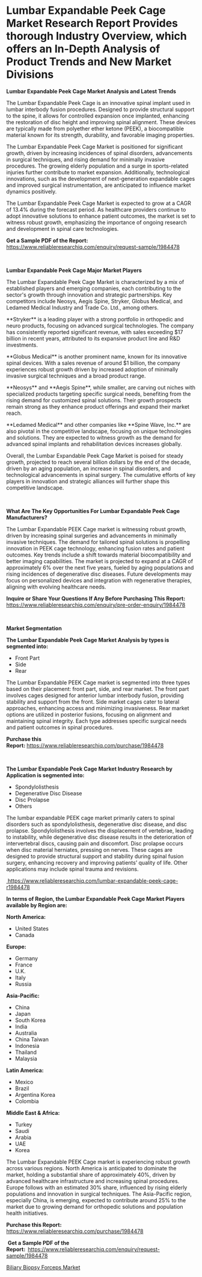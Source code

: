 <p><h1>Lumbar Expandable Peek Cage Market Research Report Provides thorough Industry Overview, which offers an In-Depth Analysis of Product Trends and New Market Divisions</h1></p><p><strong>Lumbar Expandable Peek Cage Market Analysis and Latest Trends</strong></p>
<p><p>The Lumbar Expandable Peek Cage is an innovative spinal implant used in lumbar interbody fusion procedures. Designed to provide structural support to the spine, it allows for controlled expansion once implanted, enhancing the restoration of disc height and improving spinal alignment. These devices are typically made from polyether ether ketone (PEEK), a biocompatible material known for its strength, durability, and favorable imaging properties.</p><p>The Lumbar Expandable Peek Cage Market is positioned for significant growth, driven by increasing incidences of spinal disorders, advancements in surgical techniques, and rising demand for minimally invasive procedures. The growing elderly population and a surge in sports-related injuries further contribute to market expansion. Additionally, technological innovations, such as the development of next-generation expandable cages and improved surgical instrumentation, are anticipated to influence market dynamics positively.</p><p>The Lumbar Expandable Peek Cage Market is expected to grow at a CAGR of 13.4% during the forecast period. As healthcare providers continue to adopt innovative solutions to enhance patient outcomes, the market is set to witness robust growth, emphasizing the importance of ongoing research and development in spinal care technologies.</p></p>
<p><strong>Get a Sample PDF of the Report:&nbsp;</strong> <a href="https://www.reliableresearchiq.com/enquiry/request-sample/1984478?utm_campaign=3027&utm_medium=2&utm_source=Github&utm_content=ia&utm_term=05032025&utm_id=lumbar-expandable-peek-cage">https://www.reliableresearchiq.com/enquiry/request-sample/1984478</a></p>
<p>&nbsp;</p>
<p><strong>Lumbar Expandable Peek Cage Major Market Players</strong></p>
<p><p>The Lumbar Expandable Peek Cage Market is characterized by a mix of established players and emerging companies, each contributing to the sector's growth through innovation and strategic partnerships. Key competitors include Neosys, Aegis Spine, Stryker, Globus Medical, and Ledamed Medical Industry and Trade Co. Ltd., among others.</p><p>**Stryker** is a leading player with a strong portfolio in orthopedic and neuro products, focusing on advanced surgical technologies. The company has consistently reported significant revenue, with sales exceeding $17 billion in recent years, attributed to its expansive product line and R&D investments.</p><p>**Globus Medical** is another prominent name, known for its innovative spinal devices. With a sales revenue of around $1 billion, the company experiences robust growth driven by increased adoption of minimally invasive surgical techniques and a broad product range.</p><p>**Neosys** and **Aegis Spine**, while smaller, are carving out niches with specialized products targeting specific surgical needs, benefiting from the rising demand for customized spinal solutions. Their growth prospects remain strong as they enhance product offerings and expand their market reach.</p><p>**Ledamed Medical** and other companies like **Spine Wave, Inc.** are also pivotal in the competitive landscape, focusing on unique technologies and solutions. They are expected to witness growth as the demand for advanced spinal implants and rehabilitation devices increases globally.</p><p>Overall, the Lumbar Expandable Peek Cage Market is poised for steady growth, projected to reach several billion dollars by the end of the decade, driven by an aging population, an increase in spinal disorders, and technological advancements in spinal surgery. The cumulative efforts of key players in innovation and strategic alliances will further shape this competitive landscape.</p></p>
<p>&nbsp;</p>
<p><strong>What Are The Key Opportunities For Lumbar Expandable Peek Cage Manufacturers?</strong></p>
<p><p>The Lumbar Expandable PEEK Cage market is witnessing robust growth, driven by increasing spinal surgeries and advancements in minimally invasive techniques. The demand for tailored spinal solutions is propelling innovation in PEEK cage technology, enhancing fusion rates and patient outcomes. Key trends include a shift towards material biocompatibility and better imaging capabilities. The market is projected to expand at a CAGR of approximately 6% over the next five years, fueled by aging populations and rising incidences of degenerative disc diseases. Future developments may focus on personalized devices and integration with regenerative therapies, aligning with evolving healthcare needs.</p></p>
<p><strong>Inquire or Share Your Questions If Any Before Purchasing This Report:</strong> <a href="https://www.reliableresearchiq.com/enquiry/pre-order-enquiry/1984478?utm_campaign=3027&utm_medium=2&utm_source=Github&utm_content=ia&utm_term=05032025&utm_id=lumbar-expandable-peek-cage">https://www.reliableresearchiq.com/enquiry/pre-order-enquiry/1984478</a></p>
<p>&nbsp;</p>
<p><strong>Market Segmentation</strong></p>
<p><strong>The Lumbar Expandable Peek Cage Market Analysis by types is segmented into:</strong></p>
<p><ul><li>Front Part</li><li>Side</li><li>Rear</li></ul></p>
<p><p>The Lumbar Expandable PEEK Cage market is segmented into three types based on their placement: front part, side, and rear market. The front part involves cages designed for anterior lumbar interbody fusion, providing stability and support from the front. Side market cages cater to lateral approaches, enhancing access and minimizing invasiveness. Rear market options are utilized in posterior fusions, focusing on alignment and maintaining spinal integrity. Each type addresses specific surgical needs and patient outcomes in spinal procedures.</p></p>
<p><strong>Purchase this Report:&nbsp;</strong><a href="https://www.reliableresearchiq.com/purchase/1984478?utm_campaign=3027&utm_medium=2&utm_source=Github&utm_content=ia&utm_term=05032025&utm_id=lumbar-expandable-peek-cage">https://www.reliableresearchiq.com/purchase/1984478</a></p>
<p>&nbsp;</p>
<p><strong>The Lumbar Expandable Peek Cage Market Industry Research by Application is segmented into:</strong></p>
<p><ul><li>Spondylolisthesis</li><li>Degenerative Disc Disease</li><li>Disc Prolapse</li><li>Others</li></ul></p>
<p><p>The lumbar expandable PEEK cage market primarily caters to spinal disorders such as spondylolisthesis, degenerative disc disease, and disc prolapse. Spondylolisthesis involves the displacement of vertebrae, leading to instability, while degenerative disc disease results in the deterioration of intervertebral discs, causing pain and discomfort. Disc prolapse occurs when disc material herniates, pressing on nerves. These cages are designed to provide structural support and stability during spinal fusion surgery, enhancing recovery and improving patients’ quality of life. Other applications may include spinal trauma and revisions.</p></p>
<p><a href="https://www.reliableresearchiq.com/lumbar-expandable-peek-cage-r1984478?utm_campaign=3027&utm_medium=2&utm_source=Github&utm_content=ia&utm_term=05032025&utm_id=lumbar-expandable-peek-cage">&nbsp;https://www.reliableresearchiq.com/lumbar-expandable-peek-cage-r1984478</a></p>
<p><strong>In terms of Region, the Lumbar Expandable Peek Cage Market Players available by Region are:</strong></p>
<p>
    <p> <strong> North America: </strong>
        <ul>
            <li>United States</li>
            <li>Canada</li>
        </ul>
        </p> 
    <p> <strong> Europe: </strong>
        <ul>
            <li>Germany</li>
            <li>France</li>
            <li>U.K.</li>
            <li>Italy</li>
            <li>Russia</li>
        </ul>
        </p> 
    <p> <strong> Asia-Pacific: </strong>
        <ul>
            <li>China</li>
            <li>Japan</li>
            <li>South Korea</li>
            <li>India</li>
            <li>Australia</li>
            <li>China Taiwan</li>
            <li>Indonesia</li>
            <li>Thailand</li>
            <li>Malaysia</li>
        </ul>
        </p> 
    <p> <strong> Latin America: </strong>
        <ul>
            <li>Mexico</li>
            <li>Brazil</li>
            <li>Argentina Korea</li>
            <li>Colombia</li>
        </ul>
        </p> 
    <p> <strong> Middle East & Africa: </strong>
        <ul>
            <li>Turkey</li>
            <li>Saudi</li>
            <li>Arabia</li>
            <li>UAE</li>
            <li>Korea</li>
        </ul>
    </p>
    </p>
<p><p>The Lumbar Expandable PEEK Cage market is experiencing robust growth across various regions. North America is anticipated to dominate the market, holding a substantial share of approximately 40%, driven by advanced healthcare infrastructure and increasing spinal procedures. Europe follows with an estimated 30% share, influenced by rising elderly populations and innovation in surgical techniques. The Asia-Pacific region, especially China, is emerging, expected to contribute around 25% to the market due to growing demand for orthopedic solutions and population health initiatives.</p></p>
<p><strong>Purchase this Report: </strong><a href="https://www.reliableresearchiq.com/purchase/1984478?utm_campaign=3027&utm_medium=2&utm_source=Github&utm_content=ia&utm_term=05032025&utm_id=lumbar-expandable-peek-cage">https://www.reliableresearchiq.com/purchase/1984478</a></p>
<p>&nbsp;<strong>Get a Sample PDF of the Report:&nbsp;&nbsp;</strong><a href="https://www.reliableresearchiq.com/enquiry/request-sample/1984478?utm_campaign=3027&utm_medium=2&utm_source=Github&utm_content=ia&utm_term=05032025&utm_id=lumbar-expandable-peek-cage">https://www.reliableresearchiq.com/enquiry/request-sample/1984478</a></p>
<p><strong></strong></p>
<p><p><a href="https://github.com/leehihkl/Market-Research-Report-List-1/blob/main/biliary-biopsy-forceps-market.md?utm_campaign=3027&utm_medium=2&utm_source=Github&utm_content=ia&utm_term=05032025&utm_id=lumbar-expandable-peek-cage">Biliary Biopsy Forceps Market</a></p></p>